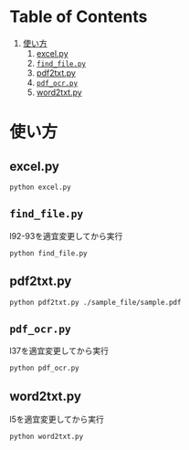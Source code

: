 
# Table of Contents

1.  [使い方](#orgcd635f9)
    1.  [excel.py](#org8e4258f)
    2.  [`find_file.py`](#org4ede04b)
    3.  [pdf2txt.py](#org7921354)
    4.  [`pdf_ocr.py`](#org5f0d4d4)
    5.  [word2txt.py](#org35d9785)


<a id="orgcd635f9"></a>

# 使い方


<a id="org8e4258f"></a>

## excel.py

    python excel.py


<a id="org4ede04b"></a>

## `find_file.py`

l92-93を適宜変更してから実行

    python find_file.py


<a id="org7921354"></a>

## pdf2txt.py

    python pdf2txt.py ./sample_file/sample.pdf


<a id="org5f0d4d4"></a>

## `pdf_ocr.py`

l37を適宜変更してから実行

    python pdf_ocr.py


<a id="org35d9785"></a>

## word2txt.py

l5を適宜変更してから実行

    python word2txt.py

